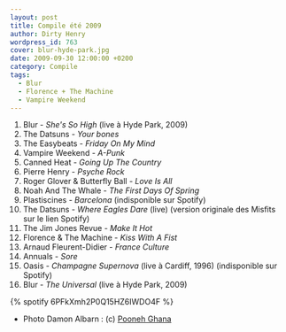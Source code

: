 ```yaml
---
layout: post
title: Compile été 2009
author: Dirty Henry
wordpress_id: 763
cover: blur-hyde-park.jpg
date: 2009-09-30 12:00:00 +0200
category: Compile
tags:
  - Blur
  - Florence + The Machine
  - Vampire Weekend
---
```


1. Blur - _She's So High_ (live à Hyde Park, 2009)
1. The Datsuns - _Your bones_
1. The Easybeats - _Friday On My Mind_
1. Vampire Weekend - _A-Punk_
1. Canned Heat - _Going Up The Country_
1. Pierre Henry - _Psyche Rock_
1. Roger Glover & Butterfly Ball - _Love Is All_
1. Noah And The Whale - _The First Days Of Spring_
1. Plastiscines - _Barcelona_ (indisponible sur Spotify)
1. The Datsuns - _Where Eagles Dare_ (live) (version originale des Misfits sur
   le lien Spotify)
1. The Jim Jones Revue - _Make It Hot_
1. Florence & The Machine - _Kiss With A Fist_
1. Arnaud Fleurent-Didier - _France Culture_
1. Annuals - _Sore_
1. Oasis - _Champagne Supernova_ (live à Cardiff, 1996) (indisponible sur
   Spotify)
1. Blur - _The Universal_ (live à Hyde Park, 2009)

{% spotify 6PFkXmh2P0Q15HZ6IWDO4F %}

- Photo Damon Albarn : (c) [Pooneh Ghana](http://www.flickr.com/photos/pooneh/)
